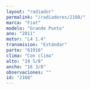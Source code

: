 ```yaml
---
layout: "radiador"
permalink: "/radiadores/2160/"
marca: "Fiat"
modelo: "Grande Punto"
ano: "2011"
motor: "L4 1.4"
transmision: "Estándar"
parte: "61916"
clima: "Con clima"
alto: "24 5/8"
ancho: "16 3/8"
observaciones: ""
id: "2160"
---
```


